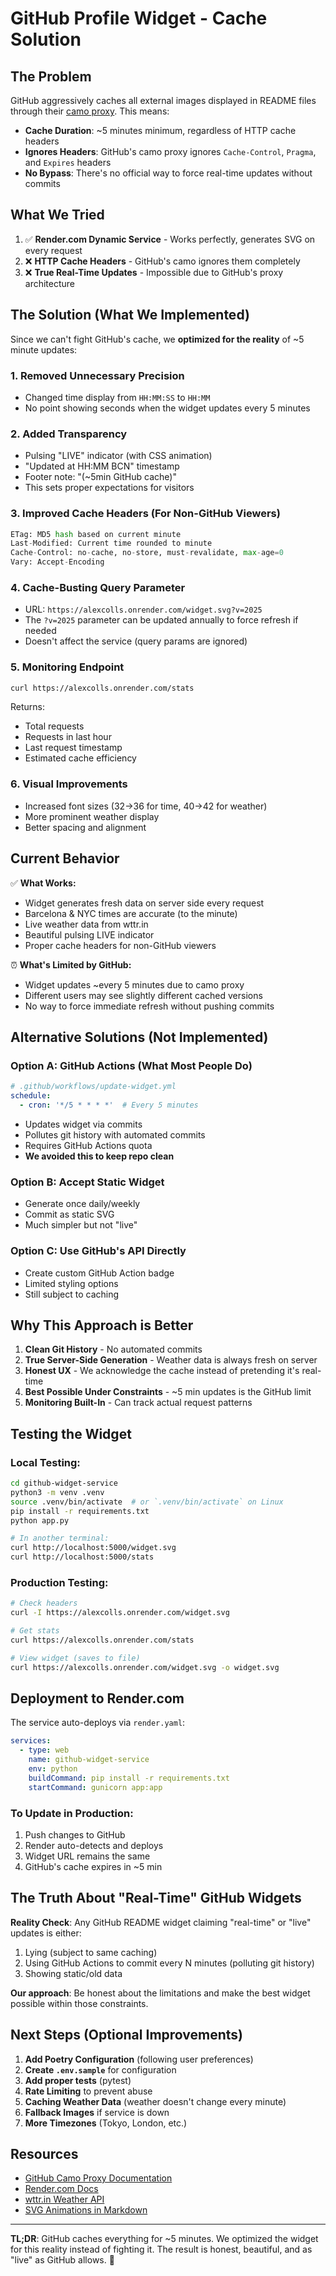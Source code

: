 # GitHub Profile Widget - Cache Solution

## The Problem

GitHub aggressively caches all external images displayed in README files through their [camo proxy](https://github.blog/2010-11-13-sidejack-prevention-phase-3-ssl-proxied-assets/). This means:

- **Cache Duration**: ~5 minutes minimum, regardless of HTTP cache headers
- **Ignores Headers**: GitHub's camo proxy ignores `Cache-Control`, `Pragma`, and `Expires` headers
- **No Bypass**: There's no official way to force real-time updates without commits

## What We Tried

1. ✅ **Render.com Dynamic Service** - Works perfectly, generates SVG on every request
2. ❌ **HTTP Cache Headers** - GitHub's camo ignores them completely
3. ❌ **True Real-Time Updates** - Impossible due to GitHub's proxy architecture

## The Solution (What We Implemented)

Since we can't fight GitHub's cache, we **optimized for the reality** of ~5 minute updates:

### 1. **Removed Unnecessary Precision** 
- Changed time display from `HH:MM:SS` to `HH:MM`
- No point showing seconds when the widget updates every 5 minutes

### 2. **Added Transparency**
- Pulsing "LIVE" indicator (with CSS animation)
- "Updated at HH:MM BCN" timestamp
- Footer note: "(~5min GitHub cache)"
- This sets proper expectations for visitors

### 3. **Improved Cache Headers (For Non-GitHub Viewers)**
```python
ETag: MD5 hash based on current minute
Last-Modified: Current time rounded to minute
Cache-Control: no-cache, no-store, must-revalidate, max-age=0
Vary: Accept-Encoding
```

### 4. **Cache-Busting Query Parameter**
- URL: `https://alexcolls.onrender.com/widget.svg?v=2025`
- The `?v=2025` parameter can be updated annually to force refresh if needed
- Doesn't affect the service (query params are ignored)

### 5. **Monitoring Endpoint**
```bash
curl https://alexcolls.onrender.com/stats
```
Returns:
- Total requests
- Requests in last hour
- Last request timestamp
- Estimated cache efficiency

### 6. **Visual Improvements**
- Increased font sizes (32→36 for time, 40→42 for weather)
- More prominent weather display
- Better spacing and alignment

## Current Behavior

✅ **What Works:**
- Widget generates fresh data on server side every request
- Barcelona & NYC times are accurate (to the minute)
- Live weather data from wttr.in
- Beautiful pulsing LIVE indicator
- Proper cache headers for non-GitHub viewers

⏰ **What's Limited by GitHub:**
- Widget updates ~every 5 minutes due to camo proxy
- Different users may see slightly different cached versions
- No way to force immediate refresh without pushing commits

## Alternative Solutions (Not Implemented)

### Option A: GitHub Actions (What Most People Do)
```yaml
# .github/workflows/update-widget.yml
schedule:
  - cron: '*/5 * * * *'  # Every 5 minutes
```
- Updates widget via commits
- Pollutes git history with automated commits
- Requires GitHub Actions quota
- **We avoided this to keep repo clean**

### Option B: Accept Static Widget
- Generate once daily/weekly
- Commit as static SVG
- Much simpler but not "live"

### Option C: Use GitHub's API Directly
- Create custom GitHub Action badge
- Limited styling options
- Still subject to caching

## Why This Approach is Better

1. **Clean Git History** - No automated commits
2. **True Server-Side Generation** - Weather data is always fresh on server
3. **Honest UX** - We acknowledge the cache instead of pretending it's real-time
4. **Best Possible Under Constraints** - ~5 min updates is the GitHub limit
5. **Monitoring Built-In** - Can track actual request patterns

## Testing the Widget

### Local Testing:
```bash
cd github-widget-service
python3 -m venv .venv
source .venv/bin/activate  # or `.venv/bin/activate` on Linux
pip install -r requirements.txt
python app.py

# In another terminal:
curl http://localhost:5000/widget.svg
curl http://localhost:5000/stats
```

### Production Testing:
```bash
# Check headers
curl -I https://alexcolls.onrender.com/widget.svg

# Get stats
curl https://alexcolls.onrender.com/stats

# View widget (saves to file)
curl https://alexcolls.onrender.com/widget.svg -o widget.svg
```

## Deployment to Render.com

The service auto-deploys via `render.yaml`:

```yaml
services:
  - type: web
    name: github-widget-service
    env: python
    buildCommand: pip install -r requirements.txt
    startCommand: gunicorn app:app
```

### To Update in Production:
1. Push changes to GitHub
2. Render auto-detects and deploys
3. Widget URL remains the same
4. GitHub's cache expires in ~5 min

## The Truth About "Real-Time" GitHub Widgets

**Reality Check**: Any GitHub README widget claiming "real-time" or "live" updates is either:
1. Lying (subject to same caching)
2. Using GitHub Actions to commit every N minutes (polluting git history)
3. Showing static/old data

**Our approach**: Be honest about the limitations and make the best widget possible within those constraints.

## Next Steps (Optional Improvements)

1. **Add Poetry Configuration** (following user preferences)
2. **Create `.env.sample`** for configuration
3. **Add proper tests** (pytest)
4. **Rate Limiting** to prevent abuse
5. **Caching Weather Data** (weather doesn't change every minute)
6. **Fallback Images** if service is down
7. **More Timezones** (Tokyo, London, etc.)

## Resources

- [GitHub Camo Proxy Documentation](https://github.blog/2010-11-13-sidejack-prevention-phase-3-ssl-proxied-assets/)
- [Render.com Docs](https://render.com/docs)
- [wttr.in Weather API](https://github.com/chubin/wttr.in)
- [SVG Animations in Markdown](https://developer.mozilla.org/en-US/docs/Web/SVG/Element/animate)

---

**TL;DR**: GitHub caches everything for ~5 minutes. We optimized the widget for this reality instead of fighting it. The result is honest, beautiful, and as "live" as GitHub allows. 🎯
